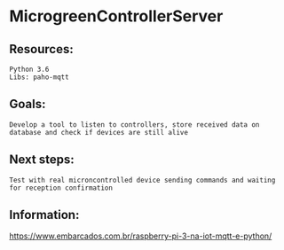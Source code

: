 # MicrogreenControllerServer

## Resources:
    
    Python 3.6
    Libs: paho-mqtt

## Goals:

    Develop a tool to listen to controllers, store received data on database and check if devices are still alive

## Next steps:

    Test with real microncontrolled device sending commands and waiting for reception confirmation 


## Information:

https://www.embarcados.com.br/raspberry-pi-3-na-iot-mqtt-e-python/
